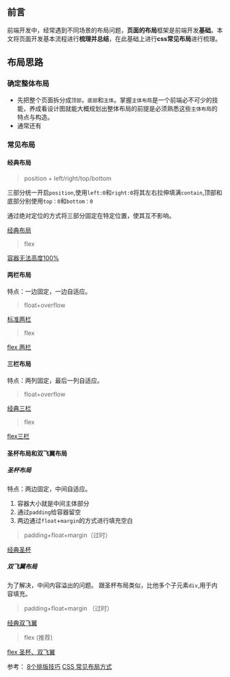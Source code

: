 ## 前言
前端开发中，经常遇到不同场景的布局问题，**页面的布局**框架是前端开发**基础**。本文将页面开发基本流程进行**梳理并总结**，在此基础上进行**css常见布局**进行梳理。



## 布局思路
### 确定整体布局
* 先把整个页面拆分成`顶部`，`底部`和`主体`。掌握`主体布局`是一个前端必不可少的技能，养成看设计图就能大概规划出整体布局的前提是必须熟悉这些`主体布局`的特点与构造。
* 通常还有


### 常见布局
#### 经典布局
>position + left/right/top/bottom

三部分统一开启`position`,使用`left:0`和`right:0`将其左右拉伸填满`contain`,顶部和底部分别使用`top：0`和`bottom：0`

通过绝对定位的方式将三部分固定在特定位置，使其互不影响。

[ 经典布局](https://codepen.io/sumuyzzz/pen/QWQryqd)


>flex

[容器无法高度100%](https://codepen.io/sumuyzzz/pen/ZEroWbq)


#### 两栏布局
特点：一边固定，一边自适应。

>float+overflow

[标准两栏](https://codepen.io/sumuyzzz/pen/MWQGyaq)

>flex

[flex 两栏](https://codepen.io/sumuyzzz/pen/qBpeQvg)

#### 三栏布局
特点：两列固定，最后一列自适应。

>float+overflow

[经典三栏](https://codepen.io/sumuyzzz/pen/yLveqYK?editors=1100)

>flex

[flex三栏](https://codepen.io/sumuyzzz/pen/qBpeNyg)

#### 圣杯布局和双飞翼布局
##### 圣杯布局
特点：两边固定，中间自适应。
1. 容器大小就是中间主体部分
2. 通过`padding`给容器留空
3. 两边通过`float`+`margin`的方式进行填充空白


>padding+float+margin（过时）

[经典圣杯](https://codepen.io/sumuyzzz/pen/ExoqyZE)


##### 双飞翼布局
为了解决，中间内容溢出的问题。
跟圣杯布局类似，比他多个子元素`div`,用于内容填充。


>padding+float+margin （过时）

[经典双飞翼](https://codepen.io/sumuyzzz/pen/wvpLYdO)


>flex  (推荐)

[flex 圣杯、双飞翼](https://codepen.io/sumuyzzz/pen/BaJvvKX)





参考：
[8个排版技巧]( https://juejin.cn/post/6986873449721364510#heading-3)
[ CSS 常见布局方式](https://juejin.cn/post/6844903491891118087)	



